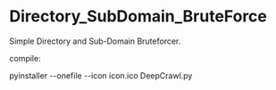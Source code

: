 # Directory_SubDomain_BruteForce
Simple Directory and Sub-Domain Bruteforcer.


compile:

pyinstaller --onefile --icon icon.ico DeepCrawl.py
